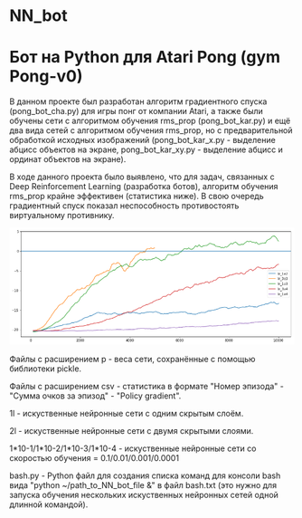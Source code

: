# NN_bot
<h1>Бот на Python для Atari Pong (gym Pong-v0)</h1>
<p>В данном проекте был разработан алгоритм градиентного спуска (pong_bot_cha.py) для игры понг от компании Atari, а также были обучены сети с алгоритмом обучения rms_prop (pong_bot_kar.py) и ещё два вида сетей с алгоритмом обучения rms_prop, но с предварительной обработкой исходных изображений (pong_bot_kar_x.py - выделение абцисс объектов на экране, pong_bot_kar_xy.py - выделение абцисс и ординат объектов на экране).</p>
<p>В ходе данного проекта было выявлено, что для задач, связанных с Deep Reinforcement Learning (разработка ботов), алгоритм обучения rms_prop крайне эффективен (статистика ниже). В свою очередь градиентный спуск показал неспособность противостоять виртуальному противнику.</p>
<img src="https://github.com/chaikalef/NN_bot/blob/master/images/NN_bot%20rms_prop%20stat.png"/>
<p>Файлы с расширением p - веса сети, сохранённые с помощью библиотеки pickle.</p>
<p>Файлы с расширением csv - статистика в формате "Номер эпизода" - "Сумма очков за эпизод" - "Policy gradient".</p>
<p>1l - искуственные нейронные сети с одним скрытым слоём.</p>
<p>2l - искуственные нейронные сети с двумя скрытыми слоями.</p>
<p>1*10-1/1*10-2/1*10-3/1*10-4 - искуственные нейронные сети со скоростью обучения = 0.1/0.01/0.001/0.0001</p>
<p>bash.py - Python файл для создания списка команд для консоли bash вида "python ~/path_to_NN_bot_file &" в файл bash.txt (это нужно для запуска обучения нескольких искуственных нейронных сетей одной длинной командой).</p>
